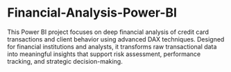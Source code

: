 # Financial-Analysis-Power-BI
This Power BI project focuses on deep financial analysis of credit card transactions and client behavior using advanced DAX techniques. Designed for financial institutions and analysts, it transforms raw transactional data into meaningful insights that support risk assessment, performance tracking, and strategic decision-making.
